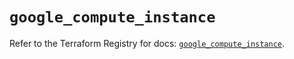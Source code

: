 # `google_compute_instance`

Refer to the Terraform Registry for docs: [`google_compute_instance`](https://registry.terraform.io/providers/hashicorp/google/5.43.0/docs/resources/compute_instance).
